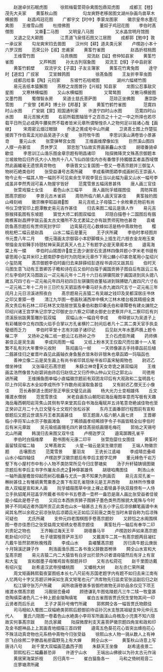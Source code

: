 <!-- { "loadSidebar": true } -->
　　赵邈卓伏石眠虎图　　　徐熙梅菊萱荷杂禽图包鼎双虎图
　　成都王【稑】茂先大夫家
　　黄筌秋山图　　　　　　勾龙爽野老移居图文湖州杂画鸟兽草木横披图
　　赵昌鸡冠花图
　　广都宇文【时中】季蒙龙图家
　　徽宗皇帝水墨花禽图　　王维雪山图
　　杜措佛图　　　　　　　董奴子鸡冠花图
　　李伯时髙僧图　　　　　又嘶二马图
　　又明皇八马图　　　　　又水晶宫明月馆图
　　又退之见大颠图　　　　江贯道飞泉怪石图又江居图
　　成都郭【勉中】敦一承议家
　　勾龙爽宋钧去兽图
　　汉州何【耕】道夫类元家
　　卢楞迦小本十六罗汉图
　　范荣公孙【淑】忠甫家
　　黄筌竹雀图　　　　　　赵昌折枝桃图
　　王维雪竹图　　　　　　马贲鴈图
　　双流赵【延】修仲知县家
　　黄筌竹雀图　　　　　　又芦鸭图
　　孙太古列宿象图
　　双流王【焞】子中县尉家
　　黄筌竹鹤壁
　　双流宇文【子震】子友主簿家
　　黄筌花竹禽兔图
　　逹守时【道宏】广叔家
　　艾宣棘鹑图　　　　　　徐髙鱼图
　　王友折李草虫图
　　成都吕给事【陶】元钧家
　　东坡竹石枯槎图　　　　湖州六幅槎竹图
　　易元吉纸本猿獬图
　　燕穆之龙图曽孙【兴祖】知县家
　　龙图公忍事敌灾星图　　又寒林横幅图
　　又山水横幅图　　　　　又鹭鸶图
　　又散马横披图　　　　　又墨竹图
　　蜀僧智永房
　　吴道士慈氏菩萨图　　　范琼正坐佛图
　　惠崇卧雪图
　　广安黎【希声】博士孙【邦基】家
　　黄筌竹鹤竹雀图　　　　范寛四时山水图
　　广安姚【賔】观国通判家
　　许道宁四时山水图　　　范寛四时山水图
　　易元吉猴犬图
　　右前所载图轴皆千之百百之十十之一中之所择也若尽载平日所见必成两牛腰矣然不载者皆米元章所谓惭惶杀人之物何足以铭诸心哉【画继】
　　宋周密云烟过眼録
　　乔逹之篑成号中山所藏
　　卫贤髙士图上作楚狂接舆下作伯鸾孟光妙品吴道子火星
　　张符牧牛图
　　李思训溪山满卷皆小景甚竒
　　董元山水
　　张萱弹琴宫女图
　　王维画维摩像如生
　　巨然溪山图四人撑一舟甚佳
　　贯休罗汉
　　郭忠恕飞仙故实界画甚麤山水佳
　　胡瓌番骑卓歇佳
　　李思训江山渔乐图金章宗题有明昌诸印
　　陆探微降灵文殊髙宗御题本兰坡故物后归乔氏大小人物共十八人飞仙四皆佳内亦有番僧手持髑髅盂者盖西域僧然此画纎毫无遗恨真竒物也
　　李唐晋文公复国图一卷又一卷髙宗题并三御玺人物树石絶类伯时
　　张受益谦号古斋所藏
　　李成看碑图廼李成画树石王崇画人物今止有一幅其人物一幅则不可见矣余生平观李营丘当以此幅为最又山水一幅号李成虽非李然秀润可喜人物屋宇皆好
　　范寛雪景五幅阔景甚伟
　　唐人画三官佳
　　张萱戏猫士女佳
　　着色山水三幅平
　　唐人画阮孚蜡屐图佳
　　周昉挥扇图髙宗题妙
　　李景元古木雀鹞
　　周昉所临六朝人画天官甚佳
　　黄筌独钓图山峰刻峭
　　徽宗橅李昭益摘图
　　易元吉纸上子母猿二十余枚秦氏物前有尚书仪卫使官印上题潭散史易元吉作甚佳
　　归去来图二幅云是唐人作
　　易元吉猕猴择虱图有东坡题
　　寳觉大师二鹤图双幅佳
　　邓隠白描卷十二国图后有劔南樵客赵昌押字跋云虽太古文播所不及尤袤延之亦有跋贾师宪物也甚竒
　　袁嶬防鱼髙宗题后有贾师宪封字印
　　边鸾葵花花心数蜂如活是杨中斋故物也
　　樱桃枇杷二幅云是赵昌
　　山水二幅云是董元
　　王子庆所藏
　　李伯时孝经图并书元豊八年二月
　　僧元蔼画太宗御容小本舒脚幞头上插生花六枝衣金龙袍玉束带描金龙软鞾手持毬杖神采英武真天人也上下有题字必是天章阁本也
　　邉鸾海棠上有一蝶
　　李伯时山隂图许度王逸少谢安石支道林四像并题小字米老书缝有睿思阁小玺并米印上题南舒李伯时为防阳米元章作下用公麟小印甚竒尾用小玺绍兴小玺防尾
　　髙宗御题李伯时画归去来辞薛绍彭逐叚书调词又跋其后
　　伯时天马图生意飞动有王晋卿苏子瞻和诗在后又伯时白描于阗国贡狮子图自后有跋云三名扵左李伯时天马图跋云一疋元祐元年十二月十六日右骐骥院故于阗国进到凤头骢八嵗五尺四寸右一疋元祐元年四月初四日左骐骥院收董毡进到锦膊騘八嵗四尺六寸右一疋元祐二年十二月卄三日扵左天驷监拣中秦马好头赤九嵗四尺五寸一疋元祐三年闰月上元日泹溪进照夜白
　　髙宗题易元吉猿二有吴越之钱印及吴都深居庄书休之印又羣獐一卷
　　清江九华图一卷画秋浦西岸中横大江林木楼台极其精细全类燕文贵后有石林二印石林艺文隠居世寳及秦伯和数印秦氏伯和章贉卷有建炎諌院之印绍兴诸王宫学朱记宗学之印御史台六察之印建炎御史台吏察并户礼二察印后有刘须溪辰翁跋黄筌雕扑狐双幅
　　双幅山水一幅自号李成
　　帝释彼以为吴道子上有彩幡居中立有四围火焰手合掌以方孔雀横扵二肘间后者凡十二其二类天官手执圭璧细而乏力
　　李伯时草堂十志有刘娘子诸印记
　　后见赵大年水墨芦鴈上题令穣二字
　　又扬补之梅二纸一题云江右扬补之作
　　王介石虎臣所藏
　　药师佛甚佳云是吴生画
　　李成风雨图一幅
　　又纸上粉本天王仅盈尺而位置十一人笔繁不乱有刘大年曹仲元收附
　　陈闳画马一帧
　　一天师像甚古手持章函前后植二劔甚佳归之崔晋叶森见此画轴衣身鱼鬛衣皆朱砂非银朱也章函廼一玛瑙函也
　　善神立像二云是吴生画上有尚书省印其后秘书省印盖宋秘阁物也
　　尉迟乙僧坐神佳
　　又张璪花石髙宗题
　　朱繇立神竒天女竒诡之甚双幅阔
　　王维画孟浩然像昔为赵碧涧由祚后归赵信之又归乔仲山仲山又归之郭北山
　　司徳用进所藏
　　王维捕鱼图单幅小直幅徽宗题前有双团龙印后有大观政和二玺明昌七印上作冈阜古木全如李成所作下作数舟阅溪取鱼甚佳
　　又有尉迟乙僧天王小像佳
　　范长寿醉道士图好至正甲辰文璧见此画
　　杨大光力士变相雄伟
　　丘文播渡水僧弱
　　范宽雪景佳
　　米老自画东山朝阳岩海岳庵图率意而写极有天趣海岳庵西朝阳岩背焦山其侧有早来堂其后自书海岳庵赋并五诗笔意竒絶诚佳物也至正癸卯正月二十九日文璧与士文观扵张松谷家
　　东丹王画番部行程图前有宣和御题后又题云世谓东丹王者其画甚佳
　　郓王题唐人临六朝人画七贤
　　王晋卿临小李将军山水宗子敬画滩鱼
　　丁晞顔画孝经晞顔字令子书画皆精全似李伯时后有米元章跋
　　吴元瑜纸画翎毛四片甚佳髙丽纸画翎毛梅花
　　郭佑之天锡号北山所藏
　　韩滉归去来图又双牛佳
　　卢楞迦罗汉
　　邉鸾踯躅孔雀平
　　李伯时白描维摩
　　勘书图有元康二印平
　　张萱抱婴仕女图佳
　　黄筌时苖留犊双幅二轴
　　又琴髙故实
　　火星一轴云是吴生徽宗题
　　王端人物徽宗题
　　击壌图古
　　范寛雪景
　　董羽龙
　　王诜长江逺岫
　　李成晴峦叠嶂山水小幅四轴佳
　　卢楞迦罗汉徽宗题后有李后主题字花押
　　董元綘色千岩万壑下有小屋村市中有小人物不类防常所见今归庄蓼塘矣
　　汤子升轩辕铸镜图徽宗题后有李后主书字作屠龙杀虎之神儜甚雄伟
　　胡瓌啗鹰图佳
　　荆浩山水一轴所画屋檐皆仰起而树石极麤与尤氏一类不知果为荆画否
　　易元吉双孔雀一槲树甚佳上有雊鹆黄莺粟黍之类下有双孔雀隠体元是王井西物
　　赵林所作豫章故人双幅是宣和末人画
　　阮孚蜡屐图草中坐上裸止着犊鼻手执双屐傍有一人侍立手执貂尾并冠盖孚所戴者书帘中书五卷酒一壶杯一盎恐是唐人画比张受益者佳彼是小幅此是卷子也
　　又阎立本西旅贡狮子图狮子墨色类熊而猴貌大尾殊与今时狮子不同闻近者外国所贡正此类也山水一轴甚古上有五小字云后凉徐麟笔画谱中未闻其名然以余观之前凉张轨后凉廼吕光正如后汉前唐之类在当时未甞自称为后凉殊可疑也
　　尤氏所藏
　　支仲元四老围棋图手卷髙宗题妙
　　又顾恺之水阁围棋图一卷亦佳悉归之张受益周文矩绣女卷髙宗题佳
　　黄筌牡丹一轴后有奉华二印刘贵妃之物也
　　王齐翰过海天王平
　　胡瓌番马平
　　卢楞迦妙声如来髙宗题乾卦绍兴印记
　　杜子瓌寳檀菩萨并玉印
　　又戴嵩牛二其一有髙宗题两目凝红凡戴牛皆然郭熈秋晚残霞
　　李成山水
　　袁嶬蟹髙宗题
　　厉归真牛题云庚辰十月锦溪迂踈子作
　　荆浩画渔乐图二各书渔父辞数首桞体
　　闗仝山水宣和大玺髙宗题
　　易元吉猿二内二大猿皆有白牙出扵颔外识者谓母猿然后有牙上有宣和大玺
　　宣和御墨子母雉鸡皆有御题并印
　　又有古松荷花
　　赵千里图访戴有绍兴玺
　　赵希逺汉武帝授蟠桃图
　　又蟠桃大树
　　赵左丞仁荣所藏
　　周文矩画韩熙载夜宴图纸本长七八尺前有苏国老题字内有题不如归去来江南有人忆两句十字又苏题识神采如生真文矩笔也元广济库物先归监卖官张运副后归之赵
　　松江镇守张万户所藏
　　闻所收唐卷甚多皆御府故物无非妙品余仅见下项王维渡水僧髙宗题
　　冯觐层峦叠嶂
　　顾徳谦乳牛图佑陵题凡三牛二犊一牧童甚竒陶缜菜诸色凡二十种上题金陵陶缜笔
　　崔白五雀图皆贾氏恱生堂物其间一印云贤者而后乐此
　　王子才英孙号脩竹所藏
　　郭熈闗仝各一幅皆贾氏物颇佳
　　司马相如入蜀图二双幅絶类郭熙后题御前待诏孙沉水支慤其祖疑支仲元仲元五代人
　　董氏六隠图一卷着色山水絶类小李将军所画溪山舟楫及小児类不知六隠故实何事髙宗跋
　　防氏家藏
　　陆探微摩利支天喜菩萨徽宗题四角宣和政和印及金书题神品上上其画青地细描三首四臂
　　邉鸾五色葵花花心皆突出蜂抱花心不殊活动真竒物也元系杨中斋物今归张受益
　　徐熙山水人物一骑从数人上有神宗飞白徐熈二字滕昌祐拒霜野凫上有大蝉
　　闗仝山水一
　　黄筌秋山诗意上写唐诗八句
　　赵千里大双幅画范蠡西子图
　　朱繇天王坐像
　　赵希逺夜景二
　　郭熙松石二幅麤甚恐非
　　许道宁山水
　　王端出山佛彼以为孙太古元作湍
　　黄居宷海棠折枝
　　厉归真牛一
　　崔白猫鱼各一
　　马和之倚树观音二
　　庄蓼塘肃所藏
